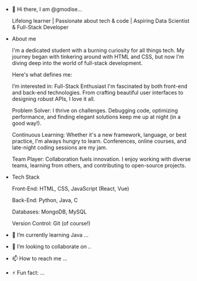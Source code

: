 - 👋 Hi there, I am @gmodise...
  
  Lifelong learner | Passionate about tech & code | Aspiring Data Scientist & Full-Stack Developer 

- About me
  
  I'm a dedicated student with a burning curiosity for all things tech. My journey began with tinkering around with HTML and CSS, but now I'm diving deep into the world of full-stack development.
  
  Here's what defines me:
  
  
  I’m interested in:
  Full-Stack Enthusiast
   I'm fascinated by both front-end and back-end technologies. From crafting beautiful user interfaces to designing robust APIs, I love it all.
  
  Problem Solver:
  I thrive on challenges. Debugging code, optimizing performance, and finding elegant solutions keep me up at night (in a good way!).
  
  Continuous Learning:
   Whether it's a new framework, language, or best practice, I'm always hungry to learn. Conferences, online courses, and late-night coding sessions are my jam.
  
  Team Player:
   Collaboration fuels innovation. I enjoy working with diverse teams, learning from others, and contributing to open-source projects.


- Tech Stack


  Front-End: HTML, CSS, JavaScript (React, Vue)

  
  Back-End: Python, Java, C

  
  Databases: MongoDB, MySQL

  
  Version Control: Git (of course!)
  


- 🌱 I’m currently learning Java ...
  
  
- 💞️ I’m looking to collaborate on ..

  
- 📫 How to reach me ...


- ⚡ Fun fact: ...


<!---
gmodise/gmodise is a ✨ special ✨ repository because its `README.md` (this file) appears on your GitHub profile.
You can click the Preview link to take a look at your changes.
--->
